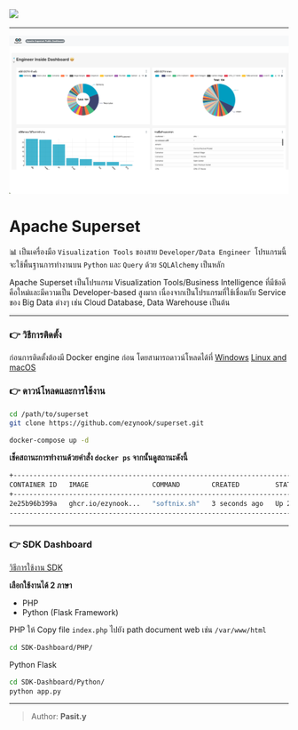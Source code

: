 <img src="https://upload.wikimedia.org/wikipedia/commons/thumb/0/0e/Superset_logo.svg/2560px-Superset_logo.svg.png" width="200">

---

<img src="snapshot/img.png">

# Apache Superset

📊 เป็นเครื่องมือ ```Visualization Tools``` ของสาย ```Developer/Data Engineer ```โปรแกรมนี้จะใช้พื้นฐานการทำงานบน ```Python``` และ ```Query``` ด้วย ```SQLAlchemy``` เป็นหลัก

Apache Superset เป็นโปรแกรม Visualization Tools/Business Intelligence ที่มีข้อดีคือใหม่และมีความเป็น Developer-based สูงมาก เนื่องจากเป็นโปรแกรมที่ใช้เชื่อมกับ Service ของ Big Data ต่างๆ เช่น Cloud Database, Data Warehouse เป็นต้น
___
### 👉 วิธีการติดตั้ง
ก่อนการติดตั้งต้องมี Docker engine ก่อน โดยสามารถดาวน์โหลดได้ที่ 
[Windows](https://docs.docker.com/desktop/install/windows-install/)
[Linux and macOS](https://docs.docker.com/desktop/install/linux-install/)

### 👉 ดาวน์โหลดและการใช้งาน
```bash
cd /path/to/superset
git clone https://github.com/ezynook/superset.git
```
```bash
docker-compose up -d
```
__เช็คสถานะการทำงานด้วยคำสั่ง ```docker ps``` จากนั้นดูสถานะดังนี้__

```sh
+-----------------------------------------------------------------------------------------------------------------+
CONTAINER ID   IMAGE                COMMAND        CREATED         STATUS         PORTS                    NAMES
+-----------------------------------------------------------------------------------------------------------------+
2e25b96b399a   ghcr.io/ezynook...   "softnix.sh"   3 seconds ago   Up 2 seconds   0.0.0.0:8088->8088/tcp   superset 
-------------------------------------------------------------------------------------------------------------------
```
---

### 👉 SDK Dashboard
[วิธีการใช้งาน SDK](https://github.com/ezynook/superset/blob/main/SDK-Dashboard/README.md)

__เลือกใช้งานได้ 2 ภาษา__
* PHP
* Python (Flask Framework)

PHP ให้ Copy file ```index.php``` ไปยัง path document web เช่น ```/var/www/html```
```bash
cd SDK-Dashboard/PHP/
```
Python Flask
```bash
cd SDK-Dashboard/Python/
python app.py
```
---

> Author: __Pasit.y__